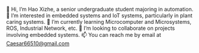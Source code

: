 👋 Hi, I’m Hao Xizhe, a senior undergraduate student majoring in automation.
👀 I’m interested in embedded systems and IoT systems, particularly in plant caring systems.
🌱 I’m currently learning Microcomputer and Microsystems, ROS, Industrial Network, etc.
💞️ I’m looking to collaborate on projects involving embedded systems.
📫 You can reach me by email at Caesar66510@gmail.com

<!---
Xizhe-Hao/Xizhe-Hao is a ✨ special ✨ repository because its `README.md` (this file) appears on your GitHub profile.
You can click the Preview link to take a look at your changes.
--->
